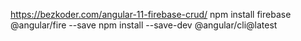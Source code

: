 https://bezkoder.com/angular-11-firebase-crud/
npm install firebase @angular/fire --save
npm install --save-dev @angular/cli@latest

